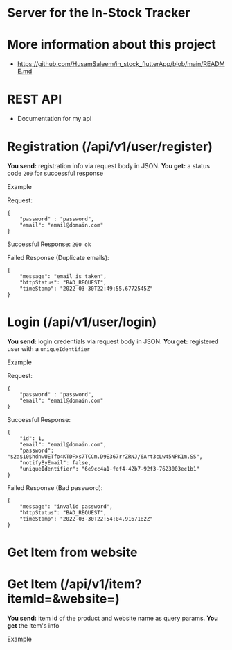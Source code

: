 # Server for the In-Stock Tracker

# More information about this project
- https://github.com/HusamSaleem/in_stock_flutterApp/blob/main/README.md

# REST API
- Documentation for my api

# Registration (/api/v1/user/register)
**You send:** registration info via request body in JSON. **You get:** a status code ```200``` for successful response

Example

Request: 
```
{
    "password" : "password",
    "email": "email@domain.com"
}
```

Successful Response: ```200 ok```

Failed Response (Duplicate emails):
```
{
    "message": "email is taken",
    "httpStatus": "BAD_REQUEST",
    "timeStamp": "2022-03-30T22:49:55.6772545Z"
}
```

# Login (/api/v1/user/login)
**You send:** login credentials via request body in JSON. **You get:** registered user with a ```uniqueIdentifier```

Example

Request:
```
{
    "password" : "password",
    "email": "email@domain.com"
}
```

Successful Response:
```
{
    "id": 1,
    "email": "email@domain.com",
    "password": "$2a$10$hdnwUETfo4KTDFxs7TCCm.D9E367rrZRNJ/6Art3cLw45NPK1m.SS",
    "notifyByEmail": false,
    "uniqueIdentifier": "6e9cc4a1-fef4-42b7-92f3-7623003ec1b1"
}
```

Failed Response (Bad password):
```
{
    "message": "invalid password",
    "httpStatus": "BAD_REQUEST",
    "timeStamp": "2022-03-30T22:54:04.9167182Z"
}
```

# Get Item from website

# Get Item (/api/v1/item?itemId=<itemId>&website=<website>)
**You send:** item id of the product and website name as query params. **You get** the item's info

Example

    
